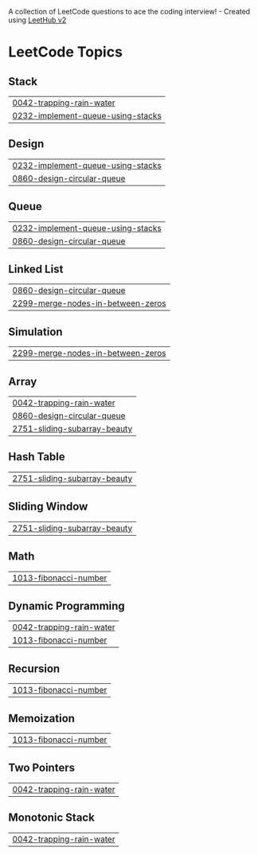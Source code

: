 A collection of LeetCode questions to ace the coding interview! - Created using [LeetHub v2](https://github.com/arunbhardwaj/LeetHub-2.0)
<!---LeetCode Topics Start-->
# LeetCode Topics
## Stack
|  |
| ------- |
| [0042-trapping-rain-water](https://github.com/Ash-codes18/Cpp_DSA/tree/master/0042-trapping-rain-water) |
| [0232-implement-queue-using-stacks](https://github.com/Ash-codes18/Cpp_DSA/tree/master/0232-implement-queue-using-stacks) |
## Design
|  |
| ------- |
| [0232-implement-queue-using-stacks](https://github.com/Ash-codes18/Cpp_DSA/tree/master/0232-implement-queue-using-stacks) |
| [0860-design-circular-queue](https://github.com/Ash-codes18/Cpp_DSA/tree/master/0860-design-circular-queue) |
## Queue
|  |
| ------- |
| [0232-implement-queue-using-stacks](https://github.com/Ash-codes18/Cpp_DSA/tree/master/0232-implement-queue-using-stacks) |
| [0860-design-circular-queue](https://github.com/Ash-codes18/Cpp_DSA/tree/master/0860-design-circular-queue) |
## Linked List
|  |
| ------- |
| [0860-design-circular-queue](https://github.com/Ash-codes18/Cpp_DSA/tree/master/0860-design-circular-queue) |
| [2299-merge-nodes-in-between-zeros](https://github.com/Ash-codes18/Cpp_DSA/tree/master/2299-merge-nodes-in-between-zeros) |
## Simulation
|  |
| ------- |
| [2299-merge-nodes-in-between-zeros](https://github.com/Ash-codes18/Cpp_DSA/tree/master/2299-merge-nodes-in-between-zeros) |
## Array
|  |
| ------- |
| [0042-trapping-rain-water](https://github.com/Ash-codes18/Cpp_DSA/tree/master/0042-trapping-rain-water) |
| [0860-design-circular-queue](https://github.com/Ash-codes18/Cpp_DSA/tree/master/0860-design-circular-queue) |
| [2751-sliding-subarray-beauty](https://github.com/Ash-codes18/Cpp_DSA/tree/master/2751-sliding-subarray-beauty) |
## Hash Table
|  |
| ------- |
| [2751-sliding-subarray-beauty](https://github.com/Ash-codes18/Cpp_DSA/tree/master/2751-sliding-subarray-beauty) |
## Sliding Window
|  |
| ------- |
| [2751-sliding-subarray-beauty](https://github.com/Ash-codes18/Cpp_DSA/tree/master/2751-sliding-subarray-beauty) |
## Math
|  |
| ------- |
| [1013-fibonacci-number](https://github.com/Ash-codes18/Cpp_DSA/tree/master/1013-fibonacci-number) |
## Dynamic Programming
|  |
| ------- |
| [0042-trapping-rain-water](https://github.com/Ash-codes18/Cpp_DSA/tree/master/0042-trapping-rain-water) |
| [1013-fibonacci-number](https://github.com/Ash-codes18/Cpp_DSA/tree/master/1013-fibonacci-number) |
## Recursion
|  |
| ------- |
| [1013-fibonacci-number](https://github.com/Ash-codes18/Cpp_DSA/tree/master/1013-fibonacci-number) |
## Memoization
|  |
| ------- |
| [1013-fibonacci-number](https://github.com/Ash-codes18/Cpp_DSA/tree/master/1013-fibonacci-number) |
## Two Pointers
|  |
| ------- |
| [0042-trapping-rain-water](https://github.com/Ash-codes18/Cpp_DSA/tree/master/0042-trapping-rain-water) |
## Monotonic Stack
|  |
| ------- |
| [0042-trapping-rain-water](https://github.com/Ash-codes18/Cpp_DSA/tree/master/0042-trapping-rain-water) |
<!---LeetCode Topics End-->